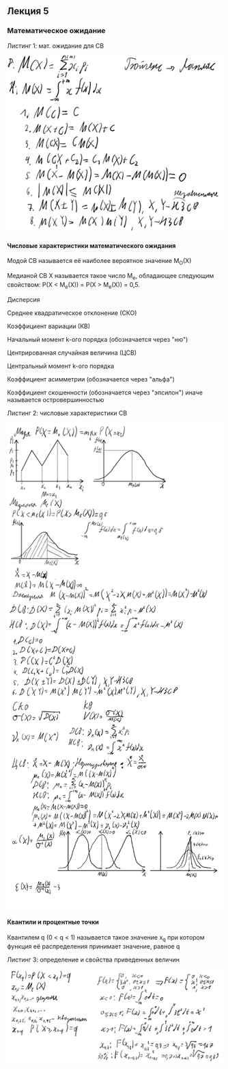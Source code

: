 ## Лекция 5

### Математическое ожидание

Листинг 1: мат. ожидание для СВ

<img src=../../source-figures/prob-th-lect5-list1.png>

#### Числовые характеристики математического ожидания

Модой СВ называется её наиболее вероятное значение M<sub>O</sub>(X)

Медианой СВ X называется такое число M<sub>e</sub>, обладающее следующим свойством: P(X < M<sub>e</sub>(X)) = P(X > M<sub>e</sub>(X)) = 0,5.

Дисперсия

Среднее квадратическое отклонение (СКО)

Коэффициент вариации (КВ)

Начальный момент k-ого порядка (обозначается через "ню")

Центрированная случайная величина (ЦСВ)

Центральный момент k-ого порядка

Коэффициент асимметрии (обозначается через "альфа")

Коэффициент скошенности (обозначается через "эпсилон") иначе называется островершинностью

Листинг 2: числовые характеристики СВ

<img src=../../source-figures/prob-th-lect5-list2p1.png>
<img src=../../source-figures/prob-th-lect5-list2p2.png>

#### Квантили и процентные точки

Квантилем q (0 < q < 1) называется такое значение x<sub>q</sub> при котором функция её распределения принимает значение, равное q

Листинг 3: определение и свойства приведенных величин

<img src=../../source-figures/prob-th-lect5-list3.png>
